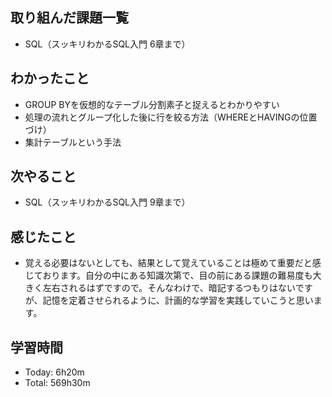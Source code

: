 ## 取り組んだ課題一覧
- SQL（スッキリわかるSQL入門 6章まで）
## わかったこと
- GROUP BYを仮想的なテーブル分割素子と捉えるとわかりやすい
- 処理の流れとグループ化した後に行を絞る方法（WHEREとHAVINGの位置づけ）
- 集計テーブルという手法
## 次やること
- SQL（スッキリわかるSQL入門 9章まで）
## 感じたこと
- 覚える必要はないとしても、結果として覚えていることは極めて重要だと感じております。自分の中にある知識次第で、目の前にある課題の難易度も大きく左右されるはずですので。そんなわけで、暗記するつもりはないですが、記憶を定着させられるように、計画的な学習を実践していこうと思います。
## 学習時間
- Today: 6h20m
- Total: 569h30m
